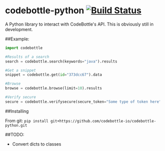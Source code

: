 # codebottle-python  [![Build Status](https://travis-ci.org/codebottle-io/codebottle-python.svg?branch=master)](https://travis-ci.org/codebottle-io/codebottle-python)
A Python library to interact with CodeBottle's API.
This is obviously still in development.

##Example:
```python
import codebottle

#Results of a search
search = codebottle.search(keywords="java").results

#Get a snippet
snippet = codebottle.get(id="373dcc67").data

#Browse
browse = codebottle.browse(limit=10).results

#Verify secure
secure = codebottle.verifysecure(secure_token="Some type of token here")
```

##Installing

From git:
```pip install git+https://github.com/codebottle-io/codebottle-python.git```

##TODO:

- Convert dicts to classes
